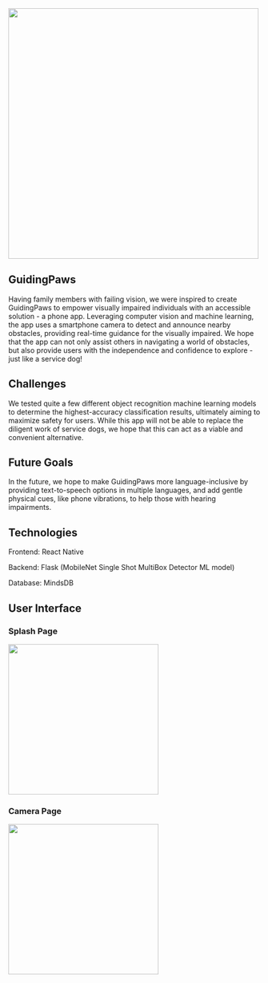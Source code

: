 <img src="https://github.com/joonyoo181/GuidingPaws/assets/59751754/5e15bd7d-d202-4e7a-81fb-153b58b9a402" height="500">

## GuidingPaws
Having family members with failing vision, we were inspired to create GuidingPaws to empower visually impaired individuals with an accessible solution - a phone app. Leveraging computer vision and machine learning, the app uses a smartphone camera to detect and announce nearby obstacles, providing real-time guidance for the visually impaired. We hope that the app can not only assist others in navigating a world of obstacles, but also provide users with the independence and confidence to explore - just like a service dog!

## Challenges
We tested quite a few different object recognition machine learning models to determine the highest-accuracy classification results, ultimately aiming to maximize safety for users. While this app will not be able to replace the diligent work of service dogs, we hope that this can act as a viable and convenient alternative.

## Future Goals
In the future, we hope to make GuidingPaws more language-inclusive by providing text-to-speech options in multiple languages, and add gentle physical cues, like phone vibrations, to help those with hearing impairments.

## Technologies
Frontend: React Native

Backend: Flask (MobileNet Single Shot MultiBox Detector ML model)

Database: MindsDB

## User Interface
### Splash Page
<img src="https://github.com/joonyoo181/GuidingPaws/assets/59751754/0cdf266b-6750-4dc4-812e-fa2a77914cf5" width="300">

### Camera Page
<img src="https://github.com/joonyoo181/GuidingPaws/assets/59751754/5e01372c-5de3-405a-853b-cc5021eff852" width="300">
